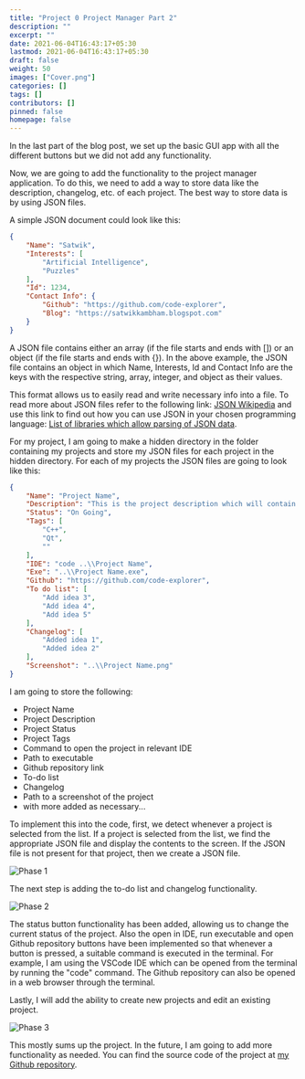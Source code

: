 ```yaml
---
title: "Project 0 Project Manager Part 2"
description: ""
excerpt: ""
date: 2021-06-04T16:43:17+05:30
lastmod: 2021-06-04T16:43:17+05:30
draft: false
weight: 50
images: ["Cover.png"]
categories: []
tags: []
contributors: []
pinned: false
homepage: false
---
```


In the last part of the blog post, we set up the basic GUI app with all the different buttons but we did not add any functionality.

Now, we are going to add the functionality to the project manager application. To do this, we need to add a way to store data like the description, changelog, etc. of each project. The best way to store data is by using JSON files.

A simple JSON document could look like this:

```json
{
    "Name": "Satwik",
    "Interests": [
        "Artificial Intelligence",
        "Puzzles"
    ],
    "Id": 1234,
    "Contact Info": {
        "Github": "https://github.com/code-explorer",
        "Blog": "https://satwikkambham.blogspot.com"
    }
}
```

A JSON file contains either an array (if the file starts and ends with []) or an object (if the file starts and ends with {}). In the above example, the JSON file contains an object in which Name, Interests, Id and Contact Info are the keys with the respective string, array, integer, and object as their values.

This format allows us to easily read and write necessary info into a file. To read more about JSON files refer to the following link: [JSON Wikipedia](https://en.wikipedia.org/wiki/JSON) and use this link to find out how you can use JSON in your chosen programming language: [List of libraries which allow parsing of JSON data](https://www.json.org/json-en.html).

For my project, I am going to make a hidden directory in the folder containing my projects and store my JSON files for each project in the hidden directory. For each of my projects the JSON files are going to look like this:

```json
{
    "Name": "Project Name",
    "Description": "This is the project description which will contain some basic information about the project.",
    "Status": "On Going",
    "Tags": [
        "C++",
        "Qt",
        ""
    ],
    "IDE": "code ..\\Project Name",
    "Exe": "..\\Project Name.exe",
    "Github": "https://github.com/code-explorer",
    "To do list": [
        "Add idea 3",
        "Add idea 4",
        "Add idea 5"
    ],
    "Changelog": [
        "Added idea 1",
        "Added idea 2"
    ],
    "Screenshot": "..\\Project Name.png"
}
```

I am going to store the following:

- Project Name
- Project Description
- Project Status
- Project Tags
- Command to open the project in relevant IDE
- Path to executable
- Github repository link
- To-do list
- Changelog
- Path to a screenshot of the project
- with more added as necessary...

To implement this into the code, first, we detect whenever a project is selected from the list. If a project is selected from the list, we find the appropriate JSON file and display the contents to the screen. If the JSON file is not present for that project, then we create a JSON file.

![Phase 1](https://1.bp.blogspot.com/-rIAPoT0K30U/YJzuh5OoFcI/AAAAAAAAAA8/5focWuU3oQwL5QUobBZm1Y9b1mIskCbLACLcBGAsYHQ/s1370/1.gif)

The next step is adding the to-do list and changelog functionality.

![Phase 2](https://1.bp.blogspot.com/-OGzjg0bK7UQ/YKepMNKsHXI/AAAAAAAAABE/lIkAX_YRAnw8GRB6-vcaF6TcctAY9z5AwCLcBGAsYHQ/s1370/3.gif)

The status button functionality has been added, allowing us to change the current status of the project. Also the open in IDE, run executable and open Github repository buttons have been implemented so that whenever a button is pressed, a suitable command is executed in the terminal. For example, I am using the VSCode IDE which can be opened from the terminal by running the "code" command. The Github repository can also be opened in a web browser through the terminal.

Lastly, I will add the ability to create new projects and edit an existing project.

![Phase 3](https://1.bp.blogspot.com/-dOa9QRSPSuA/YKeqzI3s_KI/AAAAAAAAABU/aqUUa9l4L-4s_h4OYKsacszkwx4XQ-qEACLcBGAsYHQ/s1370/4.gif)

This mostly sums up the project. In the future, I am going to add more functionality as needed. You can find the source code of the project at [my Github repository](https://github.com/code-explorer/Project-Manager).
